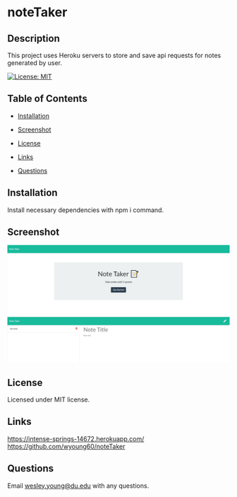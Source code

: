 # noteTaker

## Description

This project uses Heroku servers to store and save api requests for notes generated by user.

[![License: MIT](https://img.shields.io/badge/License-MIT-yellow.svg)](https://opensource.org/licenses/MIT)

## Table of Contents

- [Installation](#installation)

- [Screenshot](#screenshot)

- [License](#license)

- [Links](#links)

- [Questions](#questions)

## Installation

Install necessary dependencies with npm i command.

## Screenshot

<img src="./Images/Screenshot1.JPG">
<img src="./Images/Screenshot2.JPG">

## License

Licensed under MIT license.

## Links

https://intense-springs-14672.herokuapp.com/ </br>
https://github.com/wyoung60/noteTaker

## Questions

Email wesley.young@du.edu with any questions.
